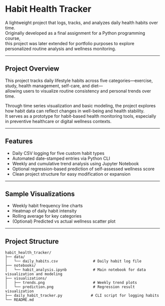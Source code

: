 # Habit Health Tracker

A lightweight project that logs, tracks, and analyzes daily health habits over time.  
Originally developed as a final assignment for a Python programming course,  
this project was later extended for portfolio purposes to explore personalized routine analysis and wellness monitoring.

---

## Project Overview

This project tracks daily lifestyle habits across five categories—exercise, study, health management, self-care, and diet—  
allowing users to visualize routine consistency and personal trends over time.

Through time series visualization and basic modeling, the project explores how habit data can reflect changes in well-being and health stability.  
It serves as a prototype for habit-based health monitoring tools, especially in preventive healthcare or digital wellness contexts.

---

## Features

- Daily CSV logging for five custom habit types  
- Automated date-stamped entries via Python CLI  
- Weekly and cumulative trend analysis using Jupyter Notebook  
- Optional regression-based prediction of self-assessed wellness score  
- Clean project structure for easy modification or expansion

---

## Sample Visualizations

- Weekly habit frequency line charts  
- Heatmap of daily habit intensity  
- Rolling average for key categories  
- (Optional) Predicted vs actual wellness scatter plot

---

## Project Structure

```
habit_health_tracker/
├── data/
│   └── daily_habits.csv                # Daily habit log file
├── notebooks/
│   └── habit_analysis.ipynb            # Main notebook for data visualization and modeling
├── visualizations/
│   ├── trends.png                      # Weekly trend plots
│   └── prediction.png                  # Regression result visualization
├── daily_habit_tracker.py             # CLI script for logging habits
└── README.md
```
